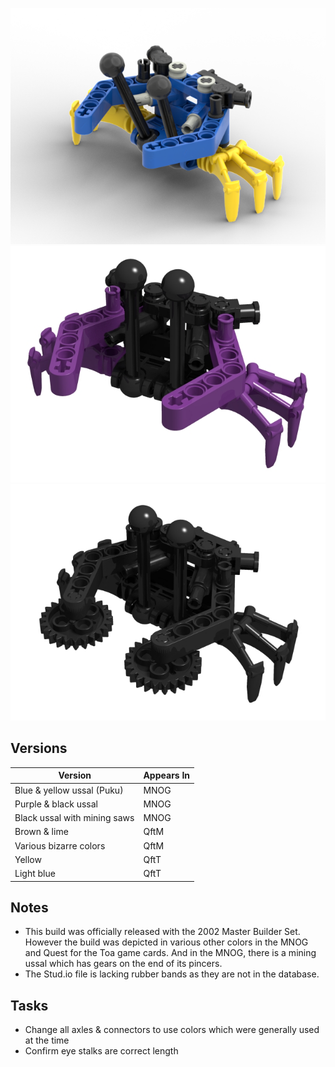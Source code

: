 ![](ussal-crab.png)
![](purple-ussal.png)
![](mining-ussal.png)

Versions
--------
| Version | Appears In |
|-|-|
| Blue & yellow ussal (Puku) | MNOG |
| Purple & black ussal | MNOG |
| Black ussal with mining saws | MNOG |
| Brown & lime | QftM |
| Various bizarre colors | QftM |
| Yellow | QftT |
| Light blue | QftT |

Notes
-----
* This build was officially released with the 2002 Master Builder Set. However the build was depicted in various other colors in the MNOG and Quest for the Toa game cards. And in the MNOG, there is a mining ussal which has gears on the end of its pincers.
* The Stud.io file is lacking rubber bands as they are not in the database.

Tasks
-----
* Change all axles & connectors to use colors which were generally used at the time
* Confirm eye stalks are correct length